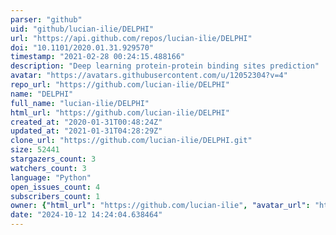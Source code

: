 ```yaml
---
parser: "github"
uid: "github/lucian-ilie/DELPHI"
url: "https://api.github.com/repos/lucian-ilie/DELPHI"
doi: "10.1101/2020.01.31.929570"
timestamp: "2021-02-28 00:24:15.488166"
description: "Deep learning protein-protein binding sites prediction"
avatar: "https://avatars.githubusercontent.com/u/12052304?v=4"
repo_url: "https://github.com/lucian-ilie/DELPHI"
name: "DELPHI"
full_name: "lucian-ilie/DELPHI"
html_url: "https://github.com/lucian-ilie/DELPHI"
created_at: "2020-01-31T00:48:24Z"
updated_at: "2021-01-31T04:28:29Z"
clone_url: "https://github.com/lucian-ilie/DELPHI.git"
size: 52441
stargazers_count: 3
watchers_count: 3
language: "Python"
open_issues_count: 4
subscribers_count: 1
owner: {"html_url": "https://github.com/lucian-ilie", "avatar_url": "https://avatars.githubusercontent.com/u/12052304?v=4", "login": "lucian-ilie", "type": "User"}
date: "2024-10-12 14:24:04.638464"
---
```

